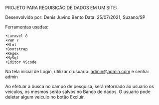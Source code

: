 PROJETO PARA REQUISIÇÃO DE DADOS EM UM SITE:

Desenvolvido por: Denis Juvino Bento
Data: 25/07/2021, Suzano/SP

Ferramentas usadas:

    •Laravel 8
    •PHP 7
    •Html
    •Bootstrap
    •Regex
    •MySql
    •Editor VScode

Na tela inicial de Login, utilizar o 
usuario: admin@admin.com
e senha: admin

Ao efetuar a busca no campo de pesquisa, será retornado ao usuario os veiculos, os mesmos serão salvos no Banco de dados.
O usuario pode deletar algum veiculo no botão Excluir.




